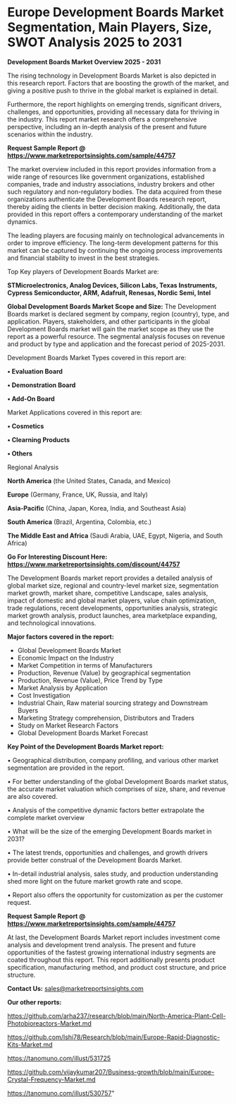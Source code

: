 # Europe Development Boards Market Segmentation, Main Players, Size, SWOT Analysis 2025 to 2031

<Strong> Development Boards Market Overview 2025 - 2031</strong>

The rising technology in Development Boards Market is also depicted in this research report. Factors that are boosting the growth of the market, and giving a positive push to thrive in the global market is explained in detail.

Furthermore, the report highlights on emerging trends, significant drivers, challenges, and opportunities, providing all necessary data for thriving in the industry. This report market research offers a comprehensive perspective, including an in-depth analysis of the present and future scenarios within the industry.

<strong>Request Sample Report @ <a href=https://www.marketreportsinsights.com/sample/44757>https://www.marketreportsinsights.com/sample/44757</a></strong>

The market overview included in this report provides information from a wide range of resources like government organizations, established companies, trade and industry associations, industry brokers and other such regulatory and non-regulatory bodies. The data acquired from these organizations authenticate the Development Boards research report, thereby aiding the clients in better decision making. Additionally, the data provided in this report offers a contemporary understanding of the market dynamics.

The leading players are focusing mainly on technological advancements in order to improve efficiency. The long-term development patterns for this market can be captured by continuing the ongoing process improvements and financial stability to invest in the best strategies.

Top Key players of Development Boards Market are:

<strong>STMicroelectronics, Analog Devices, Silicon Labs, Texas Instruments, Cypress Semiconductor, ARM, Adafruit, Renesas, Nordic Semi, Intel</strong>

<strong><b>Global Development Boards Market Scope and Size:</b></strong>
The Development Boards market is declared segment by company, region (country), type, and application. Players, stakeholders, and other participants in the global Development Boards market will gain the market scope as they use the report as a powerful resource. The segmental analysis focuses on revenue and product by type and application and the forecast period of 2025-2031.

Development Boards Market Types covered in this report are:

<strong>•  Evaluation Board

•  Demonstration Board

•  Add-On Board</strong>

Market Applications covered in this report are:

<strong>•  Cosmetics

•  Clearning Products

•  Others</strong> 

Regional Analysis

<strong>North America</strong> (the United States, Canada, and Mexico)

<strong>Europe</strong> (Germany, France, UK, Russia, and Italy)

<strong>Asia-Pacific</strong> (China, Japan, Korea, India, and Southeast Asia)

<strong>South America</strong> (Brazil, Argentina, Colombia, etc.)

<strong>The Middle East and Africa</strong> (Saudi Arabia, UAE, Egypt, Nigeria, and South Africa)

<strong>Go For Interesting Discount Here: <a href=https://www.marketreportsinsights.com/discount/44757>https://www.marketreportsinsights.com/discount/44757</a></strong>

The Development Boards market report provides a detailed analysis of global market size, regional and country-level market size, segmentation market growth, market share, competitive Landscape, sales analysis, impact of domestic and global market players, value chain optimization, trade regulations, recent developments, opportunities analysis, strategic market growth analysis, product launches, area marketplace expanding, and technological innovations.

<strong><b>Major factors covered in the report:</b></strong>
<ul>
  <li>Global Development Boards Market </li>
  <li>Economic Impact on the Industry</li>
  <li>Market Competition in terms of Manufacturers</li>
  <li>Production, Revenue (Value) by geographical segmentation</li>
  <li>Production, Revenue (Value), Price Trend by Type</li>
  <li>Market Analysis by Application</li>
  <li>Cost Investigation</li>
  <li>Industrial Chain, Raw material sourcing strategy and Downstream Buyers</li>
  <li>Marketing Strategy comprehension, Distributors and Traders</li>
  <li>Study on Market Research Factors</li>
  <li>Global Development Boards Market Forecast</li>
</ul>

<strong><b>Key Point of the Development Boards Market report:</b></strong>

• Geographical distribution, company profiling, and various other market segmentation are provided in the report.

• For better understanding of the global Development Boards market status, the accurate market valuation which comprises of size, share, and revenue are also covered.

• Analysis of the competitive dynamic factors better extrapolate the complete market overview

• What will be the size of the emerging Development Boards market in 2031?

• The latest trends, opportunities and challenges, and growth drivers provide better construal of the Development Boards Market.

• In-detail industrial analysis, sales study, and production understanding shed more light on the future market growth rate and scope.

• Report also offers the opportunity for customization as per the customer request.

<strong>Request Sample Report @ <a href=https://www.marketreportsinsights.com/sample/44757>https://www.marketreportsinsights.com/sample/44757</a></strong>

At last, the Development Boards Market report includes investment come analysis and development trend analysis. The present and future opportunities of the fastest growing international industry segments are coated throughout this report. This report additionally presents product specification, manufacturing method, and product cost structure, and price structure.

<strong>Contact Us:</strong>
sales@marketreportsinsights.com

<strong>Our other reports:</strong>

<a href=https://github.com/arha237/research/blob/main/North-America-Plant-Cell-Photobioreactors-Market.md>https://github.com/arha237/research/blob/main/North-America-Plant-Cell-Photobioreactors-Market.md</a>

<a href=https://github.com/Ishi78/Research/blob/main/Europe-Rapid-Diagnostic-Kits-Market.md>https://github.com/Ishi78/Research/blob/main/Europe-Rapid-Diagnostic-Kits-Market.md</a>

<a href=https://tanomuno.com/illust/531725>https://tanomuno.com/illust/531725</a>

<a href=https://github.com/vijaykumar207/Business-growth/blob/main/Europe-Crystal-Frequency-Market.md>https://github.com/vijaykumar207/Business-growth/blob/main/Europe-Crystal-Frequency-Market.md</a>

<a href=https://tanomuno.com/illust/530757>https://tanomuno.com/illust/530757</a>"
